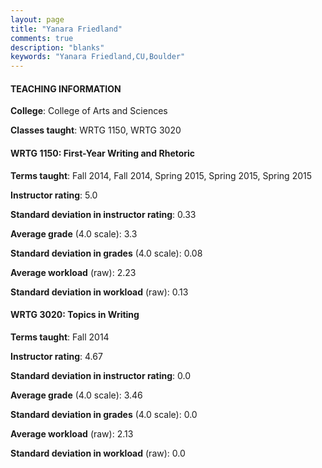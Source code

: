 ```yaml
---
layout: page
title: "Yanara Friedland" 
comments: true
description: "blanks"
keywords: "Yanara Friedland,CU,Boulder"
---
```

<head>
<script src="https://ajax.googleapis.com/ajax/libs/jquery/2.1.3/jquery.min.js"></script>
<script src="https://dl.dropboxusercontent.com/s/pc42nxpaw1ea4o9/highcharts.js?dl=0"></script>
<!-- <script src="../assets/js/highcharts.js"></script> -->
<style type="text/css">@font-face {
	font-family: "Bebas Neue";
	src: url(https://www.filehosting.org/file/details/544349/BebasNeue Regular.otf) format("opentype");
	}
	h1.Bebas { 
		font-family: "Bebas Neue", Verdana, Tahoma;
	}
</style>
</head>
	   
#### TEACHING INFORMATION

**College**: College of Arts and Sciences

**Classes taught**: WRTG 1150, WRTG 3020

#### WRTG 1150: First-Year Writing and Rhetoric

**Terms taught**: Fall 2014, Fall 2014, Spring 2015, Spring 2015, Spring 2015

**Instructor rating**: 5.0

**Standard deviation in instructor rating**: 0.33

**Average grade** (4.0 scale): 3.3

**Standard deviation in grades** (4.0 scale): 0.08

**Average workload** (raw): 2.23

**Standard deviation in workload** (raw): 0.13

#### WRTG 3020: Topics in Writing

**Terms taught**: Fall 2014

**Instructor rating**: 4.67

**Standard deviation in instructor rating**: 0.0

**Average grade** (4.0 scale): 3.46

**Standard deviation in grades** (4.0 scale): 0.0

**Average workload** (raw): 2.13

**Standard deviation in workload** (raw): 0.0

